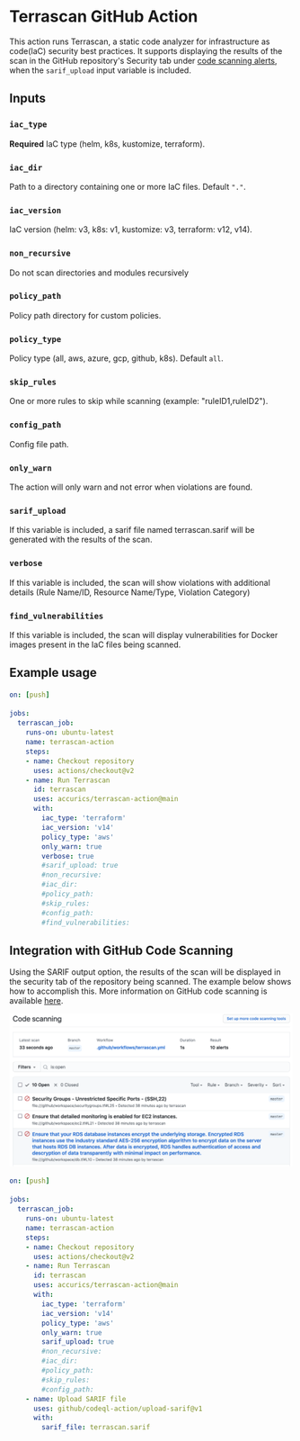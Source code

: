 # Terrascan GitHub Action
This action runs Terrascan, a static code analyzer for infrastructure as code(IaC) security best practices. It supports displaying the results of the scan in the GitHub repository's Security tab under [code scanning alerts](https://docs.github.com/en/code-security/secure-coding/automatically-scanning-your-code-for-vulnerabilities-and-errors/about-code-scanning), when the `sarif_upload` input variable is included.

## Inputs
### `iac_type`
**Required** IaC type (helm, k8s, kustomize, terraform).

### `iac_dir`
Path to a directory containing one or more IaC files. Default `"."`.

### `iac_version`
IaC version (helm: v3, k8s: v1, kustomize: v3, terraform: v12, v14).

### `non_recursive`
Do not scan directories and modules recursively

### `policy_path`
Policy path directory for custom policies.

### `policy_type`
Policy type (all, aws, azure, gcp, github, k8s). Default `all`.

### `skip_rules`
One or more rules to skip while scanning (example: "ruleID1,ruleID2").

### `config_path`
Config file path.

### `only_warn`
The action will only warn and not error when violations are found.

### `sarif_upload`
If this variable is included, a sarif file named terrascan.sarif will be generated with the results of the scan.

### `verbose`
If this variable is included, the scan will show violations with additional details (Rule Name/ID, Resource Name/Type, Violation Category)

### `find_vulnerabilities`
If this variable is included, the scan will display vulnerabilities for Docker images present in the IaC files being scanned.

## Example usage

```yaml
on: [push]

jobs:
  terrascan_job:
    runs-on: ubuntu-latest
    name: terrascan-action
    steps:
    - name: Checkout repository
      uses: actions/checkout@v2
    - name: Run Terrascan
      id: terrascan
      uses: accurics/terrascan-action@main
      with:
        iac_type: 'terraform'
        iac_version: 'v14'
        policy_type: 'aws'
        only_warn: true
        verbose: true 
        #sarif_upload: true
        #non_recursive:
        #iac_dir:
        #policy_path:
        #skip_rules:
        #config_path:
        #find_vulnerabilities:
```

## Integration with GitHub Code Scanning

Using the SARIF output option, the results of the scan will be displayed in the security tab of the repository being scanned. The example below shows how to accomplish this. More information on GitHub code scanning is available [here](https://docs.github.com/en/code-security/secure-coding/automatically-scanning-your-code-for-vulnerabilities-and-errors/about-code-scanning#about-third-party-code-scanning-tools).

![Image of code scanning results](code-scanning.png)

```yaml
on: [push]

jobs:
  terrascan_job:
    runs-on: ubuntu-latest
    name: terrascan-action
    steps:
    - name: Checkout repository
      uses: actions/checkout@v2
    - name: Run Terrascan
      id: terrascan
      uses: accurics/terrascan-action@main
      with:
        iac_type: 'terraform'
        iac_version: 'v14'
        policy_type: 'aws'
        only_warn: true
        sarif_upload: true
        #non_recursive:
        #iac_dir:
        #policy_path:
        #skip_rules:
        #config_path:
    - name: Upload SARIF file
      uses: github/codeql-action/upload-sarif@v1
      with:
        sarif_file: terrascan.sarif
```
